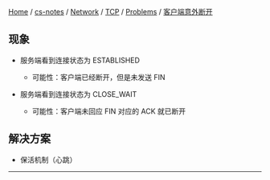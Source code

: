 [Home](https://mengxianbin.github.io) /
[cs-notes](https://mengxianbin.github.io/cs-notes/site) /
[Network](https://mengxianbin.github.io/cs-notes/site/Network) /
[TCP](https://mengxianbin.github.io/cs-notes/site/Network/TCP) /
[Problems](https://mengxianbin.github.io/cs-notes/site/Network/TCP/Problems) /
[客户端意外断开](https://mengxianbin.github.io/cs-notes/site/Network/TCP/Problems/%E5%AE%A2%E6%88%B7%E7%AB%AF%E6%84%8F%E5%A4%96%E6%96%AD%E5%BC%80)

## 现象

* 服务端看到连接状态为 ESTABLISHED
    * 可能性：客户端已经断开，但是未发送 FIN

* 服务端看到连接状态为 CLOSE_WAIT
    * 可能性：客户端未回应 FIN 对应的 ACK 就已断开

## 解决方案

* 保活机制（心跳）

---
